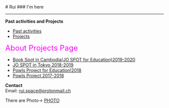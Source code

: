 <title>
Rui's HOMEPAGE
</title> 
# Rui
### I'm here

---
**Past activities and Projects**
- [Past activities](page1.md)
- [Projects](https://jackiegreenwifi.github.io/jackiewiki/)

<font size="5" color="#ff00ff">
About Projects Page  
</font>

   - [ Book Spot in Cambodia(JO SPOT for Education)2019-2020](page6.md)  
   - [ JO SPOT in Tokyo 2018-2019](page2.md)  
   - [ PowIs Project for Education!2018](page3.md)    
   - [ PowIs Project 2017-2018](page1.md)  
  
**Contact**  
Email: rui.space@protonmail.ch


There are Photo→
   [PHOTO](page5.md)






